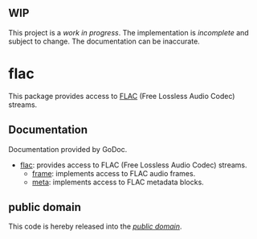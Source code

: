 WIP
---

This project is a *work in progress*. The implementation is *incomplete* and
subject to change. The documentation can be inaccurate.

flac
====

This package provides access to [FLAC][1] (Free Lossless Audio Codec) streams.

[1]: http://flac.sourceforge.net/format.html

Documentation
-------------

Documentation provided by GoDoc.

- [flac][]: provides access to FLAC (Free Lossless Audio Codec) streams.
	- [frame][flac/frame]: implements access to FLAC audio frames.
	- [meta][flac/meta]: implements access to FLAC metadata blocks.

[flac]: http://godoc.org/github.com/mewkiz/flac
[flac/frame]: http://godoc.org/github.com/mewkiz/flac/frame
[flac/meta]: http://godoc.org/github.com/mewkiz/flac/meta

public domain
-------------

This code is hereby released into the *[public domain][]*.

[public domain]: https://creativecommons.org/publicdomain/zero/1.0/
